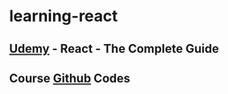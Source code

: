 # learning-react

## [Udemy](https://www.udemy.com/course/react-the-complete-guide-incl-redux/) - React - The Complete Guide
## Course [Github](https://github.com/academind/react-complete-guide-code) Codes
